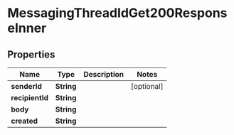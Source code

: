 

# MessagingThreadIdGet200ResponseInner


## Properties

| Name | Type | Description | Notes |
|------------ | ------------- | ------------- | -------------|
|**senderId** | **String** |  |  [optional] |
|**recipientId** | **String** |  |  |
|**body** | **String** |  |  |
|**created** | **String** |  |  |



